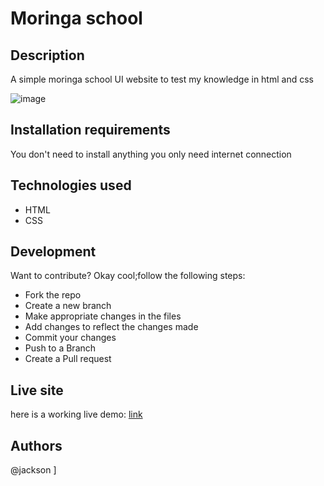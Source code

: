 # Moringa school
## Description
A simple moringa school UI website to test my knowledge in html and css

![image](/Assets/images/README.png)
## Installation requirements
You don't need to install anything you only need internet connection
## Technologies used
<ul>
   <li>HTML</li>
   <li>CSS</li>
</ul>

## Development
  Want to contribute? Okay cool;follow the following steps:
<ul>
   <li>Fork the repo</li>
   <li>Create a new branch</li>
   <li>Make appropriate changes in the files</li>
   <li>Add changes to reflect the changes made</li>
   <li>Commit your changes</li>
   <li>Push to a Branch</li>
   <li>Create a Pull request</li>
</ul>

## Live site
here is a working live demo: [link](https://jacksonohallo.github.io/Jackson-First-Moringa-IP/)
## Authors
@jackson
        ]
